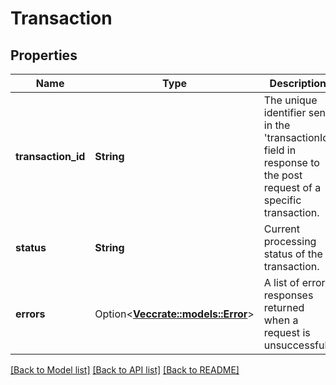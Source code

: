 # Transaction

## Properties

Name | Type | Description | Notes
------------ | ------------- | ------------- | -------------
**transaction_id** | **String** | The unique identifier sent in the 'transactionId' field in response to the post request of a specific transaction. | 
**status** | **String** | Current processing status of the transaction. | 
**errors** | Option<[**Vec<crate::models::Error>**](Error.md)> | A list of error responses returned when a request is unsuccessful. | [optional]

[[Back to Model list]](../README.md#documentation-for-models) [[Back to API list]](../README.md#documentation-for-api-endpoints) [[Back to README]](../README.md)


